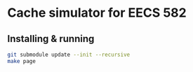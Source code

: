 # Cache simulator for EECS 582


## Installing & running

```bash
git submodule update --init --recursive
make page